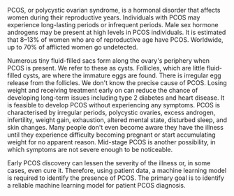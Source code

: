 PCOS, or polycystic ovarian syndrome, is a hormonal disorder that affects women during their 
reproductive years. Individuals with PCOS may experience long-lasting periods or infrequent 
periods. Male sex hormone androgens may be present at high levels in PCOS individuals. It is 
estimated that 8–13% of women who are of reproductive age have PCOS. Worldwide, up to 
70% of afflicted women go undetected. 

Numerous tiny fluid-filled sacs form along the ovary's periphery when PCOS is present. We 
refer to these as cysts. Follicles, which are little fluid-filled cysts, are where the immature eggs 
are found. There is irregular egg release from the follicles. We don't know the precise cause of 
PCOS. Losing weight and receiving treatment early on can reduce the chance of developing 
long-term issues including type 2 diabetes and heart disease. It is feasible to develop PCOS 
without experiencing any symptoms. PCOS is characterised by irregular periods, polycystic 
ovaries, excess androgen, infertility, weight gain, exhaustion, altered mental state, disturbed 
sleep, and skin changes. Many people don't even become aware they have the illness until they 
experience difficulty becoming pregnant or start accumulating weight for no apparent reason. 
Mid-stage PCOS is another possibility, in which symptoms are not severe enough to be 
noticeable. 

Early PCOS discovery can lessen the severity of the illness or, in some cases, even cure it. 
Therefore, using patient data, a machine learning model is required to identify the presence of 
PCOS. The primary goal is to identify a reliable machine learning model for patient 
PCOS diagnosis. 
